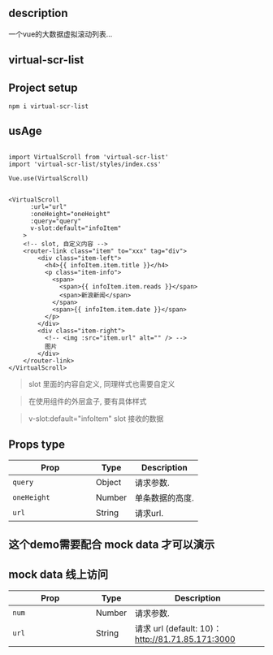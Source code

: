 ## description
一个vue的大数据虚拟滚动列表...

## virtual-scr-list

## Project setup
```
npm i virtual-scr-list

```

## usAge
```

import VirtualScroll from 'virtual-scr-list'
import 'virtual-scr-list/styles/index.css'

Vue.use(VirtualScroll)


<VirtualScroll
      :url="url"
      :oneHeight="oneHeight"
      :query="query"
      v-slot:default="infoItem"
    >
    <!-- slot, 自定义内容 -->
    <router-link class="item" to="xxx" tag="div">
        <div class="item-left">
          <h4>{{ infoItem.item.title }}</h4>
          <p class="item-info">
            <span>
              <span>{{ infoItem.item.reads }}</span>
              <span>新浪新闻</span>
            </span>
            <span>{{ infoItem.item.date }}</span>
          </p>
        </div>
        <div class="item-right">
          <!-- <img :src="item.url" alt="" /> -->
          图片
        </div>
    </router-link>
</VirtualScroll>

```

> slot 里面的内容自定义, 同理样式也需要自定义

> 在使用组件的外层盒子, 要有具体样式

> v-slot:default="infoItem" slot 接收的数据

## Props type

| **&nbsp;&nbsp;&nbsp;&nbsp;&nbsp;&nbsp;&nbsp;&nbsp;&nbsp;&nbsp;&nbsp;&nbsp;&nbsp;Prop&nbsp;&nbsp;&nbsp;&nbsp;&nbsp;&nbsp;&nbsp;&nbsp;&nbsp;&nbsp;&nbsp;&nbsp;&nbsp;** | **Type**  | **Description**                                                               |
|------------------|------------------|-----------------------------------------------------------------------------------------------------------------------------------------------------------------------------------------------------------------------------|
| `query`       | Object | 请求参数. |
| `oneHeight`   | Number | 单条数据的高度. |
| `url`         | String | 请求url. |

## 这个demo需要配合 mock data 才可以演示

## mock data 线上访问
| **&nbsp;&nbsp;&nbsp;&nbsp;&nbsp;&nbsp;&nbsp;&nbsp;&nbsp;&nbsp;&nbsp;&nbsp;&nbsp;Prop&nbsp;&nbsp;&nbsp;&nbsp;&nbsp;&nbsp;&nbsp;&nbsp;&nbsp;&nbsp;&nbsp;&nbsp;&nbsp;** | **Type**  | **Description**                                                               |
|------------------|------------------|-----------------------------------------------------------------------------------------------------------------------------------------------------------------------------------------------------------------------------|
| `num`       | Number | 请求参数. |
| `url`         | String | 请求 url (default: 10)： http://81.71.85.171:3000 | 
